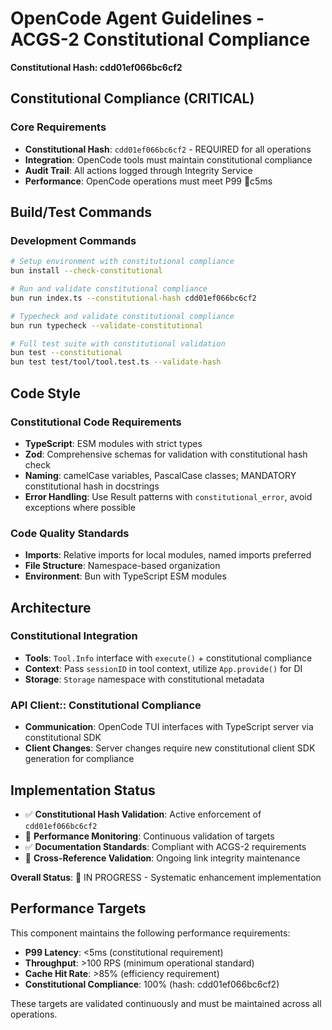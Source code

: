 # OpenCode Agent Guidelines - ACGS-2 Constitutional Compliance
**Constitutional Hash: cdd01ef066bc6cf2**


## Constitutional Compliance (CRITICAL)

### Core Requirements
- **Constitutional Hash**: `cdd01ef066bc6cf2` - REQUIRED for all operations
- **Integration**: OpenCode tools must maintain constitutional compliance
- **Audit Trail**: All actions logged through Integrity Service
- **Performance**: OpenCode operations must meet P99 c5ms

## Build/Test Commands

### Development Commands
```bash
# Setup environment with constitutional compliance
bun install --check-constitutional

# Run and validate constitutional compliance
bun run index.ts --constitutional-hash cdd01ef066bc6cf2

# Typecheck and validate constitutional compliance
bun run typecheck --validate-constitutional

# Full test suite with constitutional validation
bun test --constitutional
bun test test/tool/tool.test.ts --validate-hash
```

## Code Style

### Constitutional Code Requirements
- **TypeScript**: ESM modules with strict types
- **Zod**: Comprehensive schemas for validation with constitutional hash check
- **Naming**: camelCase variables, PascalCase classes; MANDATORY constitutional hash in docstrings
- **Error Handling**: Use Result patterns with `constitutional_error`, avoid exceptions where possible

### Code Quality Standards
- **Imports**: Relative imports for local modules, named imports preferred
- **File Structure**: Namespace-based organization
- **Environment**: Bun with TypeScript ESM modules

## Architecture

### Constitutional Integration
- **Tools**: `Tool.Info` interface with `execute()` + constitutional compliance
- **Context**: Pass `sessionID` in tool context, utilize `App.provide()` for DI
- **Storage**: `Storage` namespace with constitutional metadata

### API Client:: Constitutional Compliance
- **Communication**: OpenCode TUI interfaces with TypeScript server via constitutional SDK
- **Client Changes**: Server changes require new constitutional client SDK generation for compliance


## Implementation Status

- ✅ **Constitutional Hash Validation**: Active enforcement of `cdd01ef066bc6cf2`
- 🔄 **Performance Monitoring**: Continuous validation of targets
- ✅ **Documentation Standards**: Compliant with ACGS-2 requirements
- 🔄 **Cross-Reference Validation**: Ongoing link integrity maintenance

**Overall Status**: 🔄 IN PROGRESS - Systematic enhancement implementation

## Performance Targets

This component maintains the following performance requirements:

- **P99 Latency**: <5ms (constitutional requirement)
- **Throughput**: >100 RPS (minimum operational standard)
- **Cache Hit Rate**: >85% (efficiency requirement)
- **Constitutional Compliance**: 100% (hash: cdd01ef066bc6cf2)

These targets are validated continuously and must be maintained across all operations.
